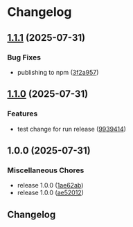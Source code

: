 # Changelog

## [1.1.1](https://github.com/Qsppl/class-signals/compare/v1.1.0...v1.1.1) (2025-07-31)


### Bug Fixes

* publishing to npm ([3f2a957](https://github.com/Qsppl/class-signals/commit/3f2a9575689f38176e4126cc198100a6df21e06a))

## [1.1.0](https://github.com/Qsppl/class-signals/compare/v1.0.0...v1.1.0) (2025-07-31)


### Features

* test change for run release ([9939414](https://github.com/Qsppl/class-signals/commit/99394147b5b302e891973ba53b618a0c50648dae))

## 1.0.0 (2025-07-31)


### Miscellaneous Chores

* release 1.0.0 ([1ae62ab](https://github.com/Qsppl/class-signals/commit/1ae62abbd32ec6638169d6f73b0966347c8718e4))
* release 1.0.0 ([ae52012](https://github.com/Qsppl/class-signals/commit/ae5201244f103da52c08355789b24c7c7c5e59ba))

## Changelog

